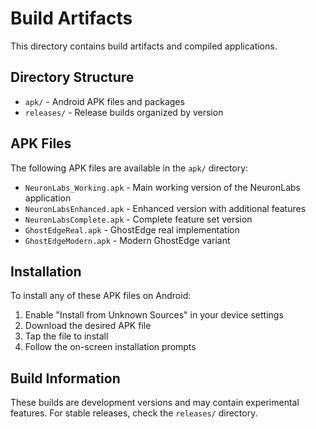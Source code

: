 # Build Artifacts

This directory contains build artifacts and compiled applications.

## Directory Structure

- `apk/` - Android APK files and packages
- `releases/` - Release builds organized by version

## APK Files

The following APK files are available in the `apk/` directory:

- `NeuronLabs_Working.apk` - Main working version of the NeuronLabs application
- `NeuronLabsEnhanced.apk` - Enhanced version with additional features  
- `NeuronLabsComplete.apk` - Complete feature set version
- `GhostEdgeReal.apk` - GhostEdge real implementation
- `GhostEdgeModern.apk` - Modern GhostEdge variant

## Installation

To install any of these APK files on Android:

1. Enable "Install from Unknown Sources" in your device settings
2. Download the desired APK file
3. Tap the file to install
4. Follow the on-screen installation prompts

## Build Information

These builds are development versions and may contain experimental features.
For stable releases, check the `releases/` directory.